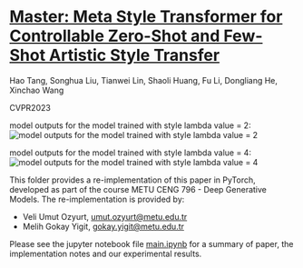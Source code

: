 # [Master: Meta Style Transformer for Controllable Zero-Shot and Few-Shot Artistic Style Transfer](https://openaccess.thecvf.com/content/CVPR2023/papers/Tang_Master_Meta_Style_Transformer_for_Controllable_Zero-Shot_and_Few-Shot_Artistic_CVPR_2023_paper.pdf)

Hao Tang, Songhua Liu, Tianwei Lin, Shaoli Huang, Fu Li, Dongliang He, Xinchao Wang

CVPR2023

model outputs for the model trained with style lambda value = 2:
![model outputs for the model trained with style lambda value = 2](src/random_style_effect_lambda_2.png)

model outputs for the model trained with style lambda value = 4:
![model outputs for the model trained with style lambda value = 4](src/random_style_effect_lambda_4.png)

This folder provides a re-implementation of this paper in PyTorch, developed as part of the course METU CENG 796 - Deep Generative Models. The re-implementation is provided by:
* Veli Umut Ozyurt, umut.ozyurt@metu.edu.tr
* Melih Gokay Yigit, gokay.yigit@metu.edu.tr

Please see the jupyter notebook file [main.ipynb](main.ipynb) for a summary of paper, the implementation notes and our experimental results.

